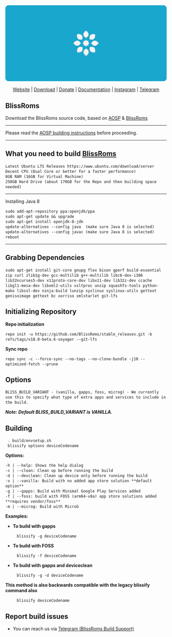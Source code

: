 <img src="banner.png">
<p align="center">
<a href="https://blissroms.org">Website</a> |
<a href="https://downloads.blissroms.org">Download</a> |
<a href="https://www.paypal.com/donate/?hosted_button_id=J5SLZ7MQNCT24">Donate</a> |
<a href="https://docs.blissroms.org">Documentation</a> |
<a href="https://www.instagram.com/blissroms">Instagram</a> |
<a href="https://t.me/BlissROM_Updates">Telegram</a>

## BlissRoms

Download the BlissRoms source code, based on [AOSP](https://android.googlesource.com) & [BlissRoms](https://github.com/BlissRoms/platform_manifest)

---------------------------------------------------

Please read the [AOSP building instructions](http://source.android.com/source/index.html) before proceeding.

-----------------------
## What you need to build [BlissRoms](https://github.com/BlissROMs/platform_manifest)


    Latest Ubuntu LTS Releases https://www.ubuntu.com/download/server
    Decent CPU (Dual Core or better for a faster performance)
    8GB RAM (16GB for Virtual Machine)
    250GB Hard Drive (about 170GB for the Repo and then building space needed)
  
-----------------------

Installing Java 8

    sudo add-apt-repository ppa:openjdk/ppa
    sudo apt-get update && upgrade
    sudo apt-get install openjdk-8-jdk
    update-alternatives --config java  (make sure Java 8 is selected)
    update-alternatives --config javac (make sure Java 8 is selected)
    reboot
    
-----------------------

## Grabbing Dependencies

    sudo apt-get install git-core gnupg flex bison gperf build-essential zip curl zlib1g-dev gcc-multilib g++-multilib libc6-dev-i386  lib32ncurses5-dev x11proto-core-dev libx11-dev lib32z-dev ccache libgl1-mesa-dev libxml2-utils xsltproc unzip squashfs-tools python-mako libssl-dev ninja-build lunzip syslinux syslinux-utils gettext genisoimage gettext bc xorriso xmlstarlet git-lfs

## Initializing Repository

**Repo initialization**
   
    repo init -u https://github.com/BlissRoms/stable_releases.git -b refs/tags/v18.0-beta.6-voyager --git-lfs

**Sync repo**

    repo sync -c --force-sync --no-tags --no-clone-bundle -j10 --optimized-fetch --prune

## Options

	BLISS_BUILD_VARIANT - (vanilla, gapps, foss, microg) - We currently use this to specify what type of extra apps and services to include in the build. 
***Note: Default BLISS_BUILD_VARIANT is VANILLA.***

## Building

     . build/envsetup.sh
     blissify options deviceCodename
     

**Options:**
```
-h | --help: Shows the help dialog
-c | --clean: Clean up before running the build
-d | --devclean: Clean up device only before running the build
-v | --vanilla: Build with no added app store solution **default option**
-g | --gapps: Build with Minimal Google Play Services added
-f | --foss: build with FOSS (arm64-v8a) app store solutions added **requires vendor/foss**
-m | --microg: Build with MicroG
```

**Examples:**

- **To build with gapps**
```
     blissify -g deviceCodename
```

- **To build with FOSS**
```
     blissify -f deviceCodename
```

- **To build with gapps and deviceclean**
```
     blissify -g -d deviceCodename
```

**This method is also backwards compatible with the legacy blissify command also**
```
     blissify deviceCodename
```
## Report build issues
- You can reach us via [Telegram (BlissRoms Build Support)](https://t.me/Team_Bliss_Build_Support)
